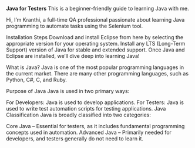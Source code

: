 **Java for Testers**
This is a beginner-friendly guide to learning Java with me.

Hi, I’m Kranthi, a full-time QA professional passionate about learning Java programming to automate tasks using the Selenium tool.

Installation Steps
Download and install Eclipse from here by selecting the appropriate version for your operating system.
Install any LTS (Long-Term Support) version of Java for stable and extended support.
Once Java and Eclipse are installed, we’ll dive deep into learning Java!

What is Java?
Java is one of the most popular programming languages in the current market. There are many other programming languages, such as Python, C#, C, and Ruby.

Purpose of Java
Java is used in two primary ways:

For Developers: Java is used to develop applications.
For Testers: Java is used to write test automation scripts for testing applications.
Java Classification
Java is broadly classified into two categories:

Core Java – Essential for testers, as it includes fundamental programming concepts used in automation.
Advanced Java – Primarily needed for developers, and testers generally do not need to learn it.




